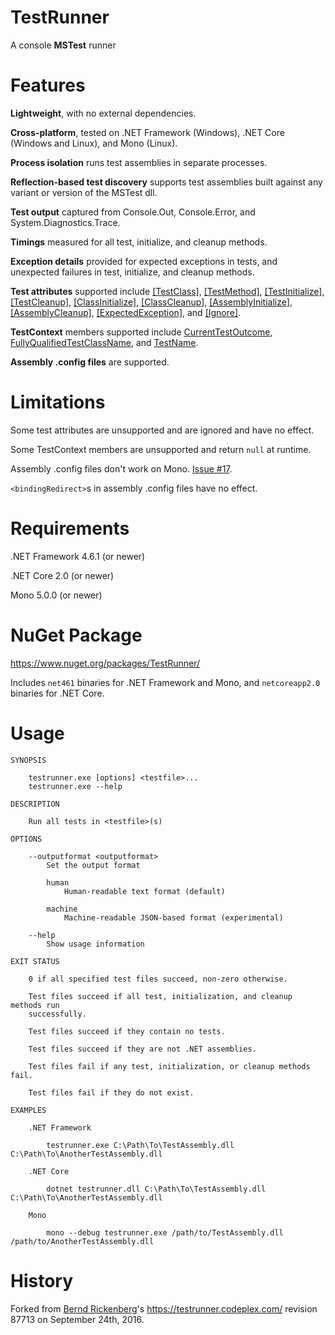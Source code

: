TestRunner
==========

A console **MSTest** runner



Features
========

**Lightweight**, with no external dependencies.

**Cross-platform**, tested on .NET Framework (Windows), .NET Core (Windows and
Linux), and Mono (Linux).

**Process isolation** runs test assemblies in separate processes.

**Reflection-based test discovery** supports test assemblies built against any
variant or version of the MSTest dll.

**Test output** captured from Console.Out, Console.Error, and
System.Diagnostics.Trace.

**Timings** measured for all test, initialize, and cleanup methods.

**Exception details** provided for expected exceptions in tests, and unexpected
failures in test, initialize, and cleanup methods.

**Test attributes** supported include
[\[TestClass\]](https://docs.microsoft.com/en-gb/dotnet/api/microsoft.visualstudio.testtools.unittesting.testclassattribute),
[\[TestMethod\]](https://docs.microsoft.com/en-gb/dotnet/api/microsoft.visualstudio.testtools.unittesting.testmethodattribute),
[\[TestInitialize\]](https://docs.microsoft.com/en-gb/dotnet/api/microsoft.visualstudio.testtools.unittesting.testinitializeattribute),
[\[TestCleanup\]](https://docs.microsoft.com/en-gb/dotnet/api/microsoft.visualstudio.testtools.unittesting.testcleanupattribute),
[\[ClassInitialize\]](https://docs.microsoft.com/en-gb/dotnet/api/microsoft.visualstudio.testtools.unittesting.classinitializeattribute),
[\[ClassCleanup\]](https://docs.microsoft.com/en-gb/dotnet/api/microsoft.visualstudio.testtools.unittesting.classcleanupattribute),
[\[AssemblyInitialize\]](https://docs.microsoft.com/en-gb/dotnet/api/microsoft.visualstudio.testtools.unittesting.assemblyinitializeattribute),
[\[AssemblyCleanup\]](https://docs.microsoft.com/en-gb/dotnet/api/microsoft.visualstudio.testtools.unittesting.assemblycleanupattribute),
[\[ExpectedException\]](https://docs.microsoft.com/en-gb/dotnet/api/microsoft.visualstudio.testtools.unittesting.expectedexceptionattribute),
and
[\[Ignore\]](https://docs.microsoft.com/en-gb/dotnet/api/microsoft.visualstudio.testtools.unittesting.ignoreattribute).

**TestContext** members supported include
[CurrentTestOutcome](https://docs.microsoft.com/en-gb/dotnet/api/microsoft.visualstudio.testtools.unittesting.testcontext.currenttestoutcome),
[FullyQualifiedTestClassName](https://docs.microsoft.com/en-gb/dotnet/api/microsoft.visualstudio.testtools.unittesting.testcontext.fullyqualifiedtestclassname),
and
[TestName](https://docs.microsoft.com/en-gb/dotnet/api/microsoft.visualstudio.testtools.unittesting.testcontext.testname).

**Assembly .config files** are supported.



Limitations
===========

Some test attributes are unsupported and are ignored and have no effect.

Some TestContext members are unsupported and return `null` at runtime.

Assembly .config files don't work on Mono.
[Issue #17](https://github.com/macro187/testrunner/issues/17).

`<bindingRedirect>`s in assembly .config files have no effect.



Requirements
============

.NET Framework 4.6.1 (or newer)

.NET Core 2.0 (or newer)

Mono 5.0.0 (or newer)



NuGet Package
=============

<https://www.nuget.org/packages/TestRunner/>

Includes `net461` binaries for .NET Framework and Mono, and `netcoreapp2.0`
binaries for .NET Core.



Usage
=====

```
SYNOPSIS

    testrunner.exe [options] <testfile>...
    testrunner.exe --help

DESCRIPTION

    Run all tests in <testfile>(s)

OPTIONS

    --outputformat <outputformat>
        Set the output format

        human
            Human-readable text format (default)

        machine
            Machine-readable JSON-based format (experimental)

    --help
        Show usage information

EXIT STATUS

    0 if all specified test files succeed, non-zero otherwise.

    Test files succeed if all test, initialization, and cleanup methods run
    successfully.

    Test files succeed if they contain no tests.

    Test files succeed if they are not .NET assemblies.

    Test files fail if any test, initialization, or cleanup methods fail.

    Test files fail if they do not exist.

EXAMPLES

    .NET Framework

        testrunner.exe C:\Path\To\TestAssembly.dll C:\Path\To\AnotherTestAssembly.dll

    .NET Core

        dotnet testrunner.dll C:\Path\To\TestAssembly.dll C:\Path\To\AnotherTestAssembly.dll

    Mono

        mono --debug testrunner.exe /path/to/TestAssembly.dll /path/to/AnotherTestAssembly.dll
```



History
=======

Forked from [Bernd Rickenberg](https://github.com/rickenberg)'s
<https://testrunner.codeplex.com/> revision 87713 on September 24th, 2016.

